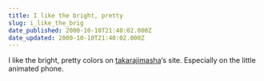 ```yaml
---
title: I like the bright, pretty
slug: i_like_the_brig
date_published: 2000-10-10T21:40:02.000Z
date_updated: 2000-10-10T21:40:02.000Z
---
```


I like the bright, pretty colors on [takarajimasha](http://www.takarajimasha.co.jp/)‘s site. Especially on the little animated phone.
